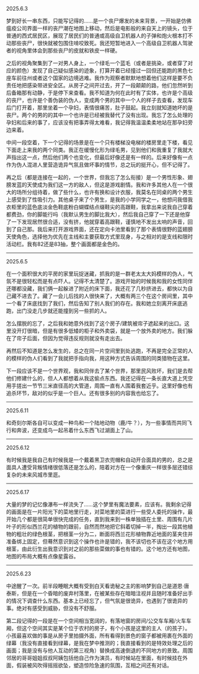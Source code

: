 2025.6.3

梦到好长一串东西，只能写记得的……是一个丧尸爆发的未来背景，一开始是仿佛瘟疫公司界面一样的丧尸潮在地图上移动，然后是电影般的来自天上的镜头，位于普通的西式居民区，展现了居民们的普通或高级自卫机器人的子弹和炮火根本打不动那些丧尸，很快就被包围住啃咬致死。我还短暂地进入一个高级自卫机器人驾驶者的视角里体会到那些丧尸的皮就和铁皮一样硬。

之后的视角聚集到了一对男人身上，一个绿毛一个蓝毛（或者是挑染，或者穿了对应的颜色）发现了自己疑似感染的迹象，打算开着已经撞过一回但还能跑的黑色七座车前往州或者这个国家的边境逃难。我作为观察者默默地想着他们这样是要不负责任地把感染带进安全区。从房子之间开过去，开了一段颠颠的路，他们忽然听到后备箱那有动静，于是停下来查看。我不知道为何在此时有了实体，也许是个高级的丧尸，也许是个善伪装的伪人，变成两个男的其中一个人的样子去查看，发现车后门打开着，那里坐着一个孕妇，表情很痛苦，肚子鼓起。我立刻就知道她坏的是丧尸。两个的男的的其中一个也许是已经被我替代了没有出现。我忘了怎么处理的孕妇和后来的事了，应该没有把事弄得太难看，我记得我温温柔柔地站在那孕妇旁边来着。

中间一段空着，下一个记得的场景是在一个只有楼梯没电梯的楼房里走下楼，看见下面走上来我的两个同类。我正在缓慢化形为绿毛男，见到他们和我重复了我就大声指出这一点，然后他们两个也变化，但最后好像还是有一样的。后来好像有一点作为伪人混进人里营造诡异气氛且做坏事的情节，总之玩的挺开心，但不记得了。

再之后（都是连接在一起的，一个世界，但我忘了怎么衔接）是一个男性形象、翅膀发蓝的天使成为我们这一方的敌人，但这是游戏剧情。我和许多其他人在一个很大的场所分组待着，做了些什么，也许有换和设计衣服，我莫名在同桌的两个男生上感受到了性吸引力。其他桌子来了个男生，是我的小学同学之一，他想问我借我衣柜里的蓝色底淡金色鞋底粉白蝴蝶结点缀鞋尖的高跟鞋，我拿出来说我自己穿着都费劲，你的脚能行吗（我默认男生的脚比我大），然后我自己穿了一下还是他穿了一下发现居然很合适，没有挤，他就穿着高跟鞋，谨慎地不发出太响的声音，回到了自己那。我后来打开游戏界面，还在定向卡池里看到了那个表情很野的蓝翅膀天使角色，选择他为优先在主线和主要获取方式里现身，与之相对的是支线和限时活动栏。我有82还是83抽，整个画面都是金色的。

***
2025.6.5

在一个面积很大的平房的家里玩捉迷藏，抓我的是一群老太太大妈模样的伪人，气氛不是很轻松而是有点吓人。记得不太清楚了。游戏开始的时候我和我的女性同伴还哪都没藏，我们俩一起躲进了附近的床下面，我还花了几秒挤进去，都快以为自己藏不进去了。藏了一会儿后找的人很快来了，大概有两三个在这个房间里，其中一个看了床底找到了我们，然后告知了别人我们的存在。我和她立刻离开床底逃跑，出门没走几步就还能撞到另一些抓的人。

怎么摆脱的忘了，之后我和她意外找到了这个房子/建筑被帘子遮起来的出口。这里没开灯很暗，但是有很多低矮的柜子和外卖袋，就是一个放外卖的地方。我们躲在了帘子后面，但因为觉得违反规则就没有走出去。

再然后不知道是怎么发生的，总之在同一片空间里到处逃跑，不再是完全正常的人的模样的伪人们看到了我就把手指向我，用这种方式告诉周围的同类猎物在这里。

下一段应该不是一个世界观，我和同伴去了某个世界，那里民风败坏，我们是去帮他们修建什么的，但人人都想着从我这偷点东西。我还记得在一条长直大道上凭空用手搓出一节节三米直径高的大管道，周围一直有人围着我套近乎。这里好像也有追杀环节，敌对的似乎是一个巨人。还有很多别的内容我也给忘了。

***
2025.6.11

和奇刻尔斯各自可以变成一种鸟和一个陆地动物（鹿/牛？），为一些事情而共同飞行和奔波，还变成鸟一起吊着什么东西飞过湖面上了山。

***
2025.6.12

有时候我是我自己有时候我是一个戴着黑卫衣兜帽和自动开合面具的男的，总之是面具人遭受背叛情绪很低落还是怎么的，陪着对方在一个像重庆一样很多层还错综复杂的未来风城市里逛。

***
2025.6.17

大量的梦的记忆像瀑布一样流失了……这个梦里有魔法要素，应该有。我剩余记得的画面是在一片阳光下的菜地里行走，对菜地里的菜进行一些受人委托的操作，最开始几个都是很简单很快完成的任务，直到我来到一株单独插在土里、周围有几片叶子的形似西兰花的植物的跟前，自然而然地把它斜着切掉一半，掏出一段其他植物的粗壮的绿色根茎，把根茎一分为二，断面将西兰花形植物靠近地面的茎夹住并准备绑上固定，但蓦然意识到这个操作也许是错的，我不该切也不该在这个地方用根茎，由此衍生出我意识到对之前的那些菜做的事也有错的。这个地方还有地图，地图的布局大概有点像星露谷。

***
2025.6.23

中途醒了一次。前半段睡眠大概有受到白天看诡秘之主的影响梦到自己是道恩·唐泰斯，但是在一个昏暗的废弃村落里，在被某些存在暗暗注视并且随时准备好出手的情况下调查什么东西。基本上已经忘了，但气氛是很诡异，也遇到了很诡异的事。绝对有感受到威胁，但没有不舒服。

第二段记得的一段是在一个空间相当宽阔的，有落地窗的房间/公交车车厢/火车车厢，但这个空间其实是某个位于农村的房子，有个小孩是这里的主人（的孩子）。小孩最喜欢做的事是从房子里拍摄外面，所有看得到景色的窗子都被用裹在外面的绿幕（我没有直接看到绿幕，是我在梦中推测的；我直接看到的是特效处理之后的画面；我是没有与他人互动的第三视角）替换成高速倒退的不同地方的景致。周围邻居的哥哥姐姐叔叔阿姨包括他自己作为演员，有时候站在里面，有时候挂在外面，假装被风吹得摇摇欲坠，塑造惊险急速的氛围，互相之间还有对话。